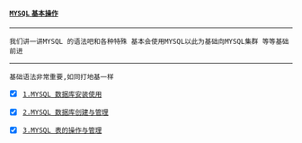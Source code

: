 #### [`MYSQL` `基本操作`](https://docs.microsoft.com/zh-cn/dotnet/) 
----
`我们讲一讲MYSQL 的语法吧和各种特殊 基本会使用MYSQL以此为基础向MYSQL集群 等等基础前进`

----

`基础语法非常重要,如同打地基一样`

- [x] [`1.MYSQL 数据库安装使用`](./lesson001_install.md)
 
- [x] [`2.MYSQL 数据库创建与管理`](./lesson002_create.md)

- [x] [`3.MYSQL 表的操作与管理`](./lesson003_table.md)
 












